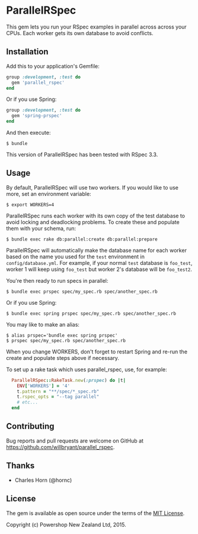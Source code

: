# ParallelRSpec

This gem lets you run your RSpec examples in parallel across across your CPUs.  Each worker gets its own database to avoid conflicts.

## Installation

Add this to your application's Gemfile:

```ruby
group :development, :test do
  gem 'parallel_rspec'
end
```

Or if you use Spring:

```ruby
group :development, :test do
  gem 'spring-prspec'
end
```

And then execute:

    $ bundle

This version of ParallelRSpec has been tested with RSpec 3.3.

## Usage

By default, ParallelRSpec will use two workers.  If you would like to use more, set an environment variable:

    $ export WORKERS=4

ParallelRSpec runs each worker with its own copy of the test database to avoid locking and deadlocking problems.  To create these and populate them with your schema, run:

    $ bundle exec rake db:parallel:create db:parallel:prepare

ParallelRSpec will automatically make the database name for each worker based on the name you used for the `test` environment in `config/database.yml`.  For example, if your normal `test` database is `foo_test`, worker 1 will keep using `foo_test` but worker 2's database will be `foo_test2`.

You're then ready to run specs in parallel:

    $ bundle exec prspec spec/my_spec.rb spec/another_spec.rb

Or if you use Spring:

    $ bundle exec spring prspec spec/my_spec.rb spec/another_spec.rb

You may like to make an alias:

    $ alias prspec='bundle exec spring prspec'
    $ prspec spec/my_spec.rb spec/another_spec.rb

When you change WORKERS, don't forget to restart Spring and re-run the create and populate steps above if necessary.

To set up a rake task which uses parallel_rspec, use, for example:

```ruby
  ParallelRSpec::RakeTask.new(:prspec) do |t|
    ENV['WORKERS'] = '4'
    t.pattern = "**/spec/*_spec.rb"
    t.rspec_opts = "--tag parallel"
    # etc...
  end
```

## Contributing

Bug reports and pull requests are welcome on GitHub at https://github.com/willbryant/parallel_rspec.


## Thanks

* Charles Horn (@hornc)


## License

The gem is available as open source under the terms of the [MIT License](http://opensource.org/licenses/MIT).

Copyright (c) Powershop New Zealand Ltd, 2015.
